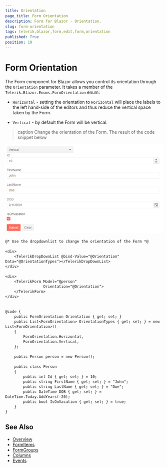 ```yaml
---
title: Orientation
page_title: Form Orientation
description: Form for Blazor - Orientation.
slug: form-orientation
tags: telerik,blazor,form,edit,form,orientation
published: True
position: 10
---
```


# Form Orientation


The Form component for Blazor allows you control its orientation through the `Orientation` parameter. It takes a member of the `Telerik.Blazor.Enums.FormOrientation` enum:

* `Horizontal` - setting the orientation to `Horizontal` will place the labels to the left hand-side of the editors and thus reduce the vertical space taken by the Form.

* `Vertical` - by default the Form will be vertical.


>caption Change the orientation of the Form. The result of the code snippet below

![Form Orientation example](images/form-orientation-example.gif)

````RAZOR
@* Use the dropdownlist to change the orientation of the Form *@

<div>
    <TelerikDropDownList @bind-Value="@Orientation" Data="@OrientationTypes"></TelerikDropDownList>
</div>

<div>
    <TelerikForm Model="@person"
                 Orientation="@Orientation">
    </TelerikForm>
</div>


@code {
    public FormOrientation Orientation { get; set; }
    public List<FormOrientation> OrientationTypes { get; set; } = new List<FormOrientation>()
    {
        FormOrientation.Horizontal,
        FormOrientation.Vertical,
    };

    public Person person = new Person();

    public class Person
    {
        public int Id { get; set; } = 10;
        public string FirstName { get; set; } = "John";
        public string LastName { get; set; } = "Doe";
        public DateTime DOB { get; set; } = DateTime.Today.AddYears(-20);
        public bool IsOnVacation { get; set; } = true;
    }
}
````

## See Also
  
  * [Overview](slug://form-overview)
  * [FormItems](slug://form-formitems)
  * [FormGroups](slug://form-formgroups)
  * [Columns](slug://form-columns)
  * [Events](slug://form-events)
   
